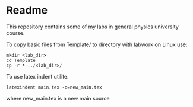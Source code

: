 # Readme

This repository contains some of my labs in general physics university course.

To copy basic files from Template/ to directory with labwork on Linux use:
```
mkdir <lab_dir>
cd Template
cp -r * ../<lab_dir>/
```

To use latex indent utilite:
```
latexindent main.tex -o=new_main.tex
```
where new_main.tex is a new main source